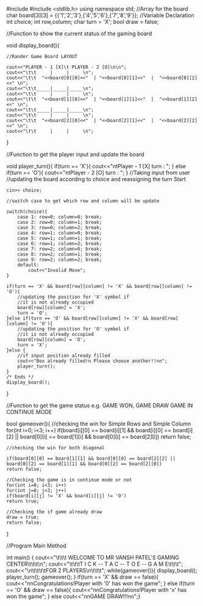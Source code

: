 #include <iostream>
#include <stdlib.h>
using namespace std;
//Array for the board
char board[3][3] = {{'1','2','3'},{'4','5','6'},{'7','8','9'}};
//Variable Declaration
int choice;
int row,column;
char turn = 'X';
bool draw = false;

//Function to show the current status of the gaming board

void display_board(){

    //Rander Game Board LAYOUT

    cout<<"PLAYER - 1 [X]\t PLAYER - 2 [O]\n\n";
    cout<<"\t\t     |     |     \n";
    cout<<"\t\t  "<<board[0][0]<<"  | "<<board[0][1]<<"  |  "<<board[0][2]<<" \n";
    cout<<"\t\t_____|_____|_____\n";
    cout<<"\t\t     |     |     \n";
    cout<<"\t\t  "<<board[1][0]<<"  | "<<board[1][1]<<"  |  "<<board[1][2]<<" \n";
    cout<<"\t\t_____|_____|_____\n";
    cout<<"\t\t     |     |     \n";
    cout<<"\t\t  "<<board[2][0]<<"  | "<<board[2][1]<<"  |  "<<board[2][2]<<" \n";
    cout<<"\t\t     |     |     \n";
}

//Function to get the player input and update the board

void player_turn(){
    if(turn == 'X'){
        cout<<"ntPlayer - 1 [X] turn : ";
    }
    else if(turn == 'O'){
        cout<<"ntPlayer - 2 [O] turn : ";
    }
    //Taking input from user
    //updating the board according to choice and reassigning the turn Start

    cin>> choice;

    //switch case to get which row and column will be update

    switch(choice){
        case 1: row=0; column=0; break;
        case 2: row=0; column=1; break;
        case 3: row=0; column=2; break;
        case 4: row=1; column=0; break;
        case 5: row=1; column=1; break;
        case 6: row=1; column=2; break;
        case 7: row=2; column=0; break;
        case 8: row=2; column=1; break;
        case 9: row=2; column=2; break;
        default:
            cout<<"Invalid Move";
    }

    if(turn == 'X' && board[row][column] != 'X' && board[row][column] != 'O'){
        //updating the position for 'X' symbol if
        //it is not already occupied
        board[row][column] = 'X';
        turn = 'O';
    }else if(turn == 'O' && board[row][column] != 'X' && board[row][column] != 'O'){
        //updating the position for 'O' symbol if
        //it is not already occupied
        board[row][column] = 'O';
        turn = 'X';
    }else {
        //if input position already filled
        cout<<"Box already filled!n Please choose another!!nn";
        player_turn();
    }
    /* Ends */
    display_board();
}

//Function to get the game status e.g. GAME WON, GAME DRAW GAME IN CONTINUE MODE

bool gameover(){
    //checking the win for Simple Rows and Simple Column
    for(int i=0; i<3; i++)
    if(board[i][0] == board[i][1] && board[i][0] == board[i][2] || board[0][i] == board[1][i] && board[0][i] == board[2][i])
    return false;

    //checking the win for both diagonal

    if(board[0][0] == board[1][1] && board[0][0] == board[2][2] || board[0][2] == board[1][1] && board[0][2] == board[2][0])
    return false;

    //Checking the game is in continue mode or not
    for(int i=0; i<3; i++)
    for(int j=0; j<3; j++)
    if(board[i][j] != 'X' && board[i][j] != 'O')
    return true;

    //Checking the if game already draw
    draw = true;
    return false;
}

//Program Main Method

int main()
{   cout<<"\t\t\t WELCOME TO MR VANSH PATEL'S GAMING CENTER\t\t\t\n";
    cout<<"\t\t\tT I C K -- T A C -- T O E -- G A M E\t\t\t";
    cout<<"\n\t\t\t\tFOR 2 PLAYERS\n\t\t\t";
    while(gameover()){
        display_board();
        player_turn();
        gameover();
    }
    if(turn == 'X' && draw == false){
        cout<<"nnCongratulations!Player with '0' has won the game";
    }
    else if(turn == 'O' && draw == false){
        cout<<"nnCongratulations!Player with 'x' has won the game";
    }
    else
    cout<<"nnGAME DRAW!!!nn";}
